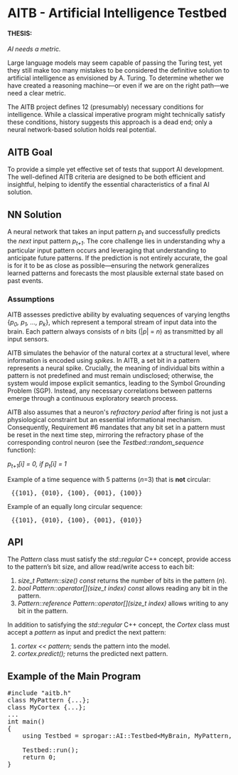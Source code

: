 # AITB - Artificial Intelligence Testbed  

#### THESIS:  
  _AI needs a metric._  

Large language models may seem capable of passing the Turing test, yet they still make too many mistakes to be considered the definitive solution to artificial intelligence as envisioned by A. Turing. To determine whether we have created a reasoning machine—or even if we are on the right path—we need a clear metric.  

The AITB project defines 12 (presumably) necessary conditions for intelligence. While a classical imperative program might technically satisfy these conditions, history suggests this approach is a dead end; only a neural network-based solution holds real potential.  

## AITB Goal  
To provide a simple yet effective set of tests that support AI development. The well-defined AITB criteria are designed to be both efficient and insightful, helping to identify the essential characteristics of a final AI solution.  

## NN Solution  
A neural network that takes an input pattern _p<sub>t</sub>_ and successfully predicts the *next* input pattern _p<sub>t+1</sub>_. The core challenge lies in understanding why a particular input pattern occurs and leveraging that understanding to anticipate future patterns. If the prediction is not entirely accurate, the goal is for it to be as close as possible—ensuring the network generalizes learned patterns and forecasts the most plausible external state based on past events.  

### Assumptions  
AITB assesses predictive ability by evaluating sequences of varying lengths {_p<sub>0</sub>, p<sub>1</sub>, ..., p<sub>k</sub>_}, which represent a temporal stream of input data into the brain. Each pattern always consists of _n_ bits (|_p_| = _n_) as transmitted by all input sensors.

AITB simulates the behavior of the natural cortex at a structural level, where information is encoded using _spikes_. In AITB, a set bit in a pattern represents a neural spike. Crucially, the meaning of individual bits within a pattern is not predefined and must remain undisclosed; otherwise, the system would impose explicit semantics, leading to the Symbol Grounding Problem (SGP). Instead, any necessary correlations between patterns emerge through a continuous exploratory search process.  

AITB also assumes that a neuron's _refractory period_ after firing is not just a physiological constraint but an essential informational mechanism. Consequently, Requirement #6 mandates that any bit set in a pattern must be reset in the next time step, mirroring the refractory phase of the corresponding control neuron (see the _Testbed::random_sequence_ function): 

_p<sub>t+1</sub>[i] = 0, if p<sub>t</sub>[i] = 1_  

Example of a time sequence with 5 patterns (_n_=3) that is **not** circular:  
<pre> {{101}, {010}, {100}, {001}, {100}} </pre>  
Example of an equally long circular sequence:  
<pre> {{101}, {010}, {100}, {001}, {010}} </pre>  

## API  
The _Pattern_ class must satisfy the _std::regular<Pattern>_ C++ concept, provide access to the pattern’s bit size, and allow read/write access to each bit:  
1. _size_t Pattern::size() const_ returns the number of bits in the pattern (_n_).  
2. _bool Pattern::operator[](size_t index) const_ allows reading any bit in the pattern.  
3. _Pattern::reference Pattern::operator[](size_t index)_ allows writing to any bit in the pattern.  

In addition to satisfying the _std::regular<Cortex>_ C++ concept, the _Cortex_ class must accept a _pattern_ as input and predict the next pattern:  
1. _cortex << pattern;_ sends the pattern into the model.  
2. _cortex.predict();_ returns the predicted next pattern.  

## Example of the Main Program  

<pre>
#include "aitb.h"
class MyPattern {...};
class MyCortex {...};
...
int main()
{
	using Testbed = sprogar::AI::Testbed&lt;MyBrain, MyPattern, 500/*SimulatedInfinity&gt;;
	
	Testbed::run();
	return 0;
}
</pre>